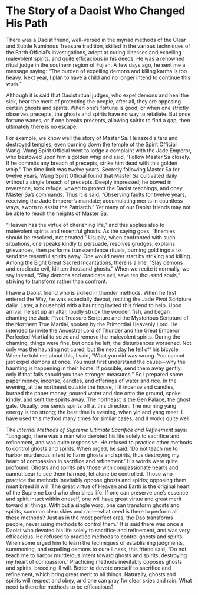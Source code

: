 # The Story of a Daoist Who Changed His Path

There was a Daoist friend, well-versed in the myriad methods of the Clear and Subtle Numinous Treasure tradition, skilled in the various techniques of the Earth Official’s investigations, adept at curing illnesses and expelling malevolent spirits, and quite efficacious in his deeds. He was a renowned ritual judge in the southern region of Fujian. A few days ago, he sent me a message saying: “The burden of expelling demons and killing karma is too heavy. Next year, I plan to have a child and no longer intend to continue this work.”

Although it is said that Daoist ritual judges, who expel demons and heal the sick, bear the merit of protecting the people, after all, they are opposing certain ghosts and spirits. When one’s fortune is good, or when one strictly observes precepts, the ghosts and spirits have no way to retaliate. But once fortune wanes, or if one breaks precepts, allowing spirits to find a gap, then ultimately there is no escape.

For example, we know well the story of Master Sa. He razed altars and destroyed temples, even burning down the temple of the Spirit Official Wang. Wang Spirit Official went to lodge a complaint with the Jade Emperor, who bestowed upon him a golden whip and said, “Follow Master Sa closely. If he commits any breach of precepts, strike him dead with this golden whip.” The time limit was twelve years. Secretly following Master Sa for twelve years, Wang Spirit Official found that Master Sa cultivated daily without a single breach of precepts. Deeply impressed, he bowed in reverence, took refuge, vowed to protect the Daoist teachings, and obey Master Sa’s commands. Thus it is said, “Observing faults for twelve years, receiving the Jade Emperor’s mandate; accumulating merits in countless ways, sworn to assist the Patriarch.” Yet many of our Daoist friends may not be able to reach the heights of Master Sa.

“Heaven has the virtue of cherishing life,” and this applies also to malevolent spirits and resentful ghosts. As the saying goes, “Enemies should be resolved, not created.” Usually, when confronted with such situations, one speaks kindly to persuade, resolves grudges, explains grievances, then performs transcendence rituals, burning gold ingots to send the resentful spirits away. One would never start by striking and killing. Among the Eight Great Sacred Incantations, there is a line: “Slay demons and eradicate evil, kill ten thousand ghosts.” When we recite it normally, we say instead, “Slay demons and eradicate evil, save ten thousand souls,” striving to transform rather than confront.

I have a Daoist friend who is skilled in thunder methods. When he first entered the Way, he was especially devout, reciting the Jade Pivot Scripture daily. Later, a household with a haunting invited this friend to help. Upon arrival, he set up an altar, loudly struck the wooden fish, and began chanting the Jade Pivot Treasure Scripture and the Mysterious Scripture of the Northern True Martial, spoken by the Primordial Heavenly Lord. He intended to invite the Ancestral Lord of Thunder and the Great Emperor Perfected Martial to seize and remove the malevolent spirits. During the chanting, things were fine, but once he left, the disturbances worsened. Not only was the haunting not cured, but the next day he fell off his bicycle. When he told me about this, I said, “What you did was wrong. You cannot just expel demons at once. You must first understand the cause—why the haunting is happening in their home. If possible, send them away gently; only if that fails should you take stronger measures.” So I prepared some paper money, incense, candles, and offerings of water and rice. In the evening, at the northeast outside the house, I lit incense and candles, burned the paper money, poured water and rice onto the ground, spoke kindly, and sent the spirits away. The northeast is the Gen Palace, the ghost gate. Usually, one sends spirits off at this direction. The morning yang energy is too strong; the best time is evening, when yin and yang meet. I have used this method many times for similar cases, and it works quite well.

The *Internal Methods of Supreme Ultimate Sacrifice and Refinement* says: “Long ago, there was a man who devoted his life solely to sacrifice and refinement, and was quite responsive. He refused to practice other methods to control ghosts and spirits. When urged, he said: ‘Do not teach me to harbor murderous intent to harm ghosts and spirits, thus destroying my heart of compassion in sacrifice and refinement.’ His words were quite profound. Ghosts and spirits pity those with compassionate hearts and cannot bear to see them harmed, let alone be controlled. Those who practice the methods inevitably oppose ghosts and spirits; opposing them must breed ill will. The great virtue of Heaven and Earth is the original heart of the Supreme Lord who cherishes life. If one can preserve one’s essence and spirit intact within oneself, one will have great virtue and great merit toward all things. With but a single word, one can transform ghosts and spirits, summon clear skies and rain—what need is there to perform all these methods? Just as in the most perfect eras, the Dao transforms people, never using methods to control them.” It is said there was once a Daoist who devoted his life solely to sacrifice and refinement, and was very efficacious. He refused to practice methods to control ghosts and spirits. When some urged him to learn the techniques of establishing judgments, summoning, and expelling demons to cure illness, this friend said, “Do not teach me to harbor murderous intent toward ghosts and spirits, destroying my heart of compassion.” Practicing methods inevitably opposes ghosts and spirits, breeding ill will. Better to devote oneself to sacrifice and refinement, which bring great merit to all things. Naturally, ghosts and spirits will respect and obey, and one can pray for clear skies and rain. What need is there for methods to be efficacious?